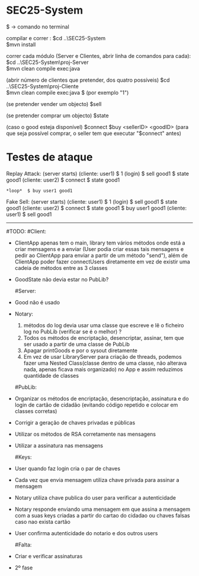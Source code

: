 ﻿# SEC25-System

$ -> comando no terminal

compilar e correr :
$cd ..\SEC25-System\
$mvn install

correr cada módulo (Server e Clientes, abrir linha de comandos para cada):
$cd ..\SEC25-System\proj-Server\
$mvn clean compile exec:java

(abrir número de clientes que pretender, dos quatro possíveis)
$cd ..\SEC25-System\proj-Cliente\
$mvn clean compile exec:java
$<userID> (por exemplo "1")

(se pretender vender um objecto)
$sell <goodID>

(se pretender comprar um objecto)
$state <goodID>

(caso o good esteja disponível)
$connect
$buy <sellerID> <goodID>  (para que seja possível comprar, o seller tem que executar "$connect" antes)
  
 
# Testes de ataque

Replay Attack:
	(server starts)
	(cliente: user1)
		$ 1 (login)
		$ sell good1
		$ state good1
	(cliente: user2)
		$ connect
		$ state good1
	
	*loop*	$ buy user1 good1
	
Fake Sell:
	(server starts)
	(cliente: user1)
		$ 1 (login)
		$ sell good1
		$ state good1
	(cliente: user2)
		$ connect
		$ state good1
		$ buy user1 good1
	(cliente: user1)
		$ sell good1

______________________________________________________________________________

#TODO:
	#Client:
- ClientApp apenas tem o main, library tem vários métodos onde está a criar mensagens e a enviar (User podia criar essas tais mensagens e pedir ao ClientApp para enviar a partir de um método "send"), além de ClientApp poder fazer connectUsers diretamente em vez de existir uma cadeia de métodos entre as 3 classes
- GoodState não devia estar no PubLib?
	
	#Server:
- Good não é usado
- Notary: 
	1. métodos do log devia usar uma classe que escreve e lê o ficheiro log no PubLib (verificar se é o melhor) ?
	2. Todos os métodos de encriptação, desencriptar, assinar, tem que ser usado a partir de uma classe de PubLib
	3. Apagar printGoods e por o sysout diretamente
	4. Em vez de usar LibraryServer para criação de threads, podemos fazer uma Nested Class(classe dentro de uma classe, não alterava nada, apenas ficava mais organizado) no App e assim reduzimos quantidade de classes
	
	#PubLib:
- Organizar os métodos de encriptação, desencriptação, assinatura e do login de cartão de cidadão (evitando código repetido e colocar em classes corretas)
- Corrigir a geração de chaves privadas e públicas
- Utilizar os métodos de RSA corretamente nas mensagens
- Utilizar a assinatura nas mensagens
	
	#Keys:
- User quando faz login cria o par de chaves
- Cada vez que envia mensagem utiliza chave privada para assinar a mensagem
- Notary utiliza chave publica do user para verificar a autenticidade
- Notary responde enviando uma mensagem em que assina a mensagem com a suas keys criadas a partir do cartao do cidadao ou chaves falsas caso nao exista cartão

- User confirma autenticidade do notario e dos outros users

	#Falta:
- Criar e verificar assinaturas
- 2º fase

